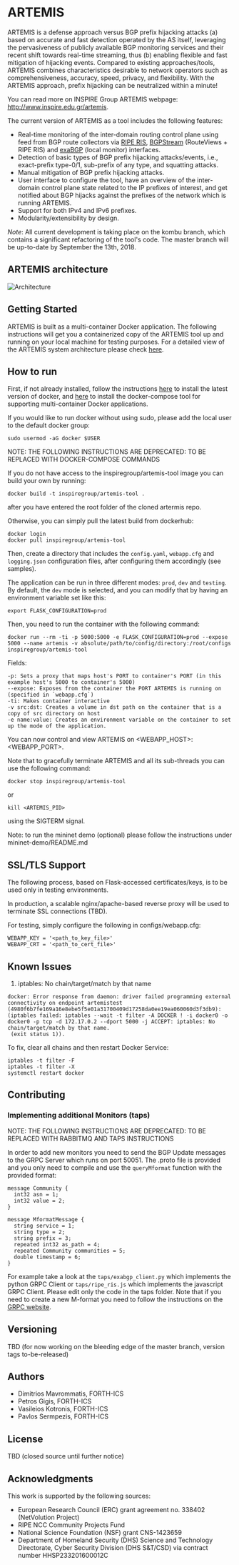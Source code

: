 # ARTEMIS

ARTEMIS is a defense approach versus BGP prefix hijacking attacks (a) based on accurate and fast detection operated by the AS itself, leveraging the pervasiveness of publicly available BGP monitoring services and their recent shift towards real-time streaming, thus (b) enabling flexible and fast mitigation of hijacking events. Compared to existing approaches/tools, ARTEMIS combines characteristics desirable to network operators such as comprehensiveness, accuracy, speed, privacy, and flexibility. With the ARTEMIS approach, prefix hijacking can be neutralized within a minute!

You can read more on INSPIRE Group ARTEMIS webpage: http://www.inspire.edu.gr/artemis.

The current version of ARTEMIS as a tool includes the following features:

* Real-time monitoring of the inter-domain routing control plane using feed from BGP route collectors via [RIPE RIS](http://stream-dev.ris.ripe.net/demo), [BGPStream](https://bgpstream.caida.org/) (RouteViews + RIPE RIS) and [exaBGP](https://github.com/Exa-Networks/exabgp) (local monitor) interfaces.
* Detection of basic types of BGP prefix hijacking attacks/events, i.e., exact-prefix type-0/1, sub-prefix of any type, and squatting attacks.
* Manual mitigation of BGP prefix hijacking attacks.
* User interface to configure the tool, have an overview of the inter-domain control plane state related to the IP prefixes of interest, and get notified about BGP hijacks against the prefixes of the network which is running ARTEMIS.
* Support for both IPv4 and IPv6 prefixes.
* Modularity/extensibility by design.

*Note*: All current development is taking place on the kombu branch, which contains a significant refactoring of the tool's code. The master branch will be up-to-date by September the 13th, 2018.

## ARTEMIS architecture

![Architecture](docs/images/modular_artemis_arch.png)

## Getting Started

ARTEMIS is built as a multi-container Docker application. The following instructions will get you a containerized copy of the ARTEMIS tool up and running on your local machine for testing purposes. For a detailed view of the ARTEMIS system architecture please check [here](https://docs.google.com/presentation/d/104ENSvv7c-4jZ14BDAAqvK8bSUIWHV7g0TiNqT71J4s/edit?usp=sharing).

## How to run

First, if not already installed, follow the instructions [here](https://docs.docker.com/install/linux/docker-ce/ubuntu/#install-docker-ce) to install the latest version of docker, and [here](https://docs.docker.com/compose/install/#install-compose) to install the docker-compose tool for supporting multi-container Docker applications.

If you would like to run docker without using sudo, please add the local user to the default docker group:

```
sudo usermod -aG docker $USER
```

NOTE: THE FOLLOWING INSTRUCTIONS ARE DEPRECATED: TO BE REPLACED WITH DOCKER-COMPOSE COMMANDS

If you do not have access to the inspiregroup/artemis-tool image you can build your own by running:

```
docker build -t inspiregroup/artemis-tool .
```
after you have entered the root folder of the cloned artermis repo.

Otherwise, you can simply pull the latest build from dockerhub:
```
docker login
docker pull inspiregroup/artemis-tool
```

Then, create a directory that includes the `config.yaml`, `webapp.cfg` and `logging.json` configuration files, after configuring them accordingly (see samples).

The application can be run in three different modes: `prod`, `dev` and `testing`. By default, the `dev` mode is selected, and you can modify that by having an environment variable set like this:

```
export FLASK_CONFIGURATION=prod
```

Then, you need to run the container with the following command:

```
docker run --rm -ti -p 5000:5000 -e FLASK_CONFIGURATION=prod --expose 5000 --name artemis -v absolute/path/to/config/directory:/root/configs inspiregroup/artemis-tool
```

Fields:
```
-p: Sets a proxy that maps host's PORT to container's PORT (in this example host's 5000 to container's 5000)
--expose: Exposes from the container the PORT ARTEMIS is running on (specified in `webapp.cfg`)
-ti: Makes container interactive
-v src:dst: Creates a volume in dst path on the container that is a copy of src directory on host
-e name:value: Creates an environment variable on the container to set up the mode of the application.
```

You can now control and view ARTEMIS on <WEBAPP_HOST>:<WEBAPP_PORT>.

Note that to gracefully terminate ARTEMIS and all its sub-threads you can use the following command:

```
docker stop inspiregroup/artemis-tool
```
or
```
kill <ARTEMIS_PID>
```
using the SIGTERM signal.

Note: to run the mininet demo (optional) please follow the instructions under mininet-demo/README.md


## SSL/TLS Support

The following process, based on Flask-accessed certificates/keys, is to be used only in testing environments.

In production, a scalable nginx/apache-based reverse proxy will be used to terminate SSL connections (TBD).

For testing, simply configure the following in configs/webapp.cfg:
```
WEBAPP_KEY = '<path_to_key_file>'
WEBAPP_CRT = '<path_to_cert_file>'
```

## Known Issues

1. iptables: No chain/target/match by that name

```
docker: Error response from daemon: driver failed programming external connectivity on endpoint artemistest (4980f6b7fe169a16e8ebe5f5e01a31700409d17258da0ee19ea060060d3f3db9):  (iptables failed: iptables --wait -t filter -A DOCKER ! -i docker0 -o docker0 -p tcp -d 172.17.0.2 --dport 5000 -j ACCEPT: iptables: No chain/target/match by that name.
 (exit status 1)).
```

To fix, clear all chains and then restart Docker Service:

```
iptables -t filter -F
iptables -t filter -X
systemctl restart docker
```

## Contributing

### Implementing additional Monitors (taps)


NOTE: THE FOLLOWING INSTRUCTIONS ARE DEPRECATED: TO BE REPLACED WITH RABBITMQ AND TAPS INSTRUCTIONS

In order to add new monitors you need to send the BGP Update messages to the GRPC Server which runs on port 50051. The .proto file is provided and you only need to compile and use the `queryMformat` function with the provided format:

```
message Community {
  int32 asn = 1;
  int32 value = 2;
}

message MformatMessage {
  string service = 1;
  string type = 2;
  string prefix = 3;
  repeated int32 as_path = 4;
  repeated Community communities = 5;
  double timestamp = 6;
}
```

For example take a look at the `taps/exabgp_client.py` which implements the python GRPC Client or `taps/ripe_ris.js` which implements the javascript GRPC Client. Please edit only the code in the taps folder.
Note that if you need to create a new M-format you need to follow the instructions on the [GRPC website](https://grpc.io/).

## Versioning
TBD (for now working on the bleeding edge of the master branch, version tags to-be-released)

## Authors
* Dimitrios Mavrommatis, FORTH-ICS
* Petros Gigis, FORTH-ICS
* Vasileios Kotronis, FORTH-ICS
* Pavlos Sermpezis, FORTH-ICS

## License
TBD (closed source until further notice)

## Acknowledgments
This work is supported by the following sources:
* European Research Council (ERC) grant agreement no. 338402 (NetVolution Project)
* RIPE NCC Community Projects Fund
* National Science Foundation (NSF) grant CNS-1423659
* Department of Homeland Security (DHS) Science and Technology Directorate, Cyber Security Division (DHS S&T/CSD) via contract number HHSP233201600012C
